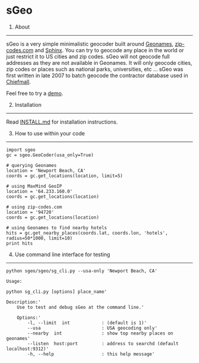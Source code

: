 ﻿sGeo
====

1. About
--------

sGeo is a very simple minimalistic geocoder built around [Geonames](http://www.geonames.org/), [zip-codes.com](http://www.zip-codes.com/) and [Sphinx](http://sphinxsearch.com/). You can try to geocode any place in the world or just restrict it to US cities and zip codes. sGeo will not geocode full addresses as they are not available in Geonames. It will only geocode cities, zip codes or places such as national parks, universities, etc ... sGeo was first written in late 2007 to batch geocode the contractor database used in [Chiefmall](http://www.chiefmall.com). 

Feel free to try a [demo](http://sgeo.ksikes.org).

2. Installation
---------------

Read [INSTALL.md](https://github.com/alexksikes/sGeo/blob/master/INSTALL.md) for installation instructions.

3. How to use within your code
------------------------------

    import sgeo
    gc = sgeo.GeoCoder(usa_only=True)
    
    # querying Geonames
    location = 'Newport Beach, CA'
    coords = gc.get_locations(location, limit=5)
    
    # using MaxMind GeoIP
    location = '64.233.160.0'
    coords = gc.get_locations(location)
    
    # using zip-codes.com
    location = '94720'
    coords = gc.get_locations(location)
    
    # using Geonames to find nearby hotels
    hits = gc.get_nearby_places(coords.lat, coords.lon, 'hotels', radius=50*1000, limit=10)
    print hits

4. Use command line interface for testing
-----------------------------------------

    python sgeo/sgeo/sg_cli.py --usa-only 'Newport Beach, CA'
    
    Usage:

    python sg_cli.py [options] place_name'

    Description:'
        Use to test and debug sGeo at the command line.'

        Options:'
            -l, --limit  int            : (default is 1)'
            --usa                       : USA geocoding only'
            --nearby  int               : show top nearby places on geonames'
            --listen  host:port         : address to searchd (default localhost:9312)'
            -h, --help                  : this help message'
